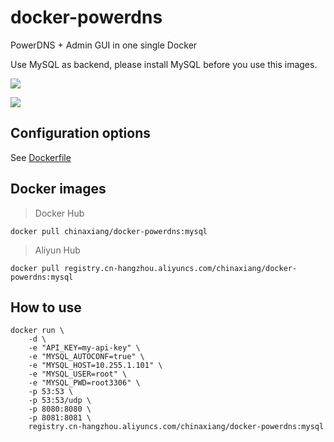 # docker-powerdns

PowerDNS + Admin GUI in one single Docker

Use MySQL as backend, please install MySQL before you use this images.

![](http://ww4.sinaimg.cn/large/a15b4afely1fmpq3umk45j21h90ksach)

![](http://ww4.sinaimg.cn/large/a15b4afegy1fmpq5j6cp5j21h50g2myr)

## Configuration options

See [Dockerfile](Dockerfile)

## Docker images

> Docker Hub

```
docker pull chinaxiang/docker-powerdns:mysql
```

> Aliyun Hub

```
docker pull registry.cn-hangzhou.aliyuncs.com/chinaxiang/docker-powerdns:mysql
```

## How to use

```
docker run \
    -d \
    -e "API_KEY=my-api-key" \
    -e "MYSQL_AUTOCONF=true" \
    -e "MYSQL_HOST=10.255.1.101" \
    -e "MYSQL_USER=root" \
    -e "MYSQL_PWD=root3306" \
    -p 53:53 \
    -p 53:53/udp \
    -p 8080:8080 \
    -p 8081:8081 \
    registry.cn-hangzhou.aliyuncs.com/chinaxiang/docker-powerdns:mysql
```
